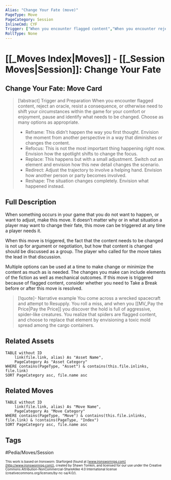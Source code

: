 ```yaml
---
Alias: "Change Your Fate (move)"
PageType: Move
PageCategory: Session
InlineCmd: CYF
Trigger: ["When you encounter flagged content","When you encounter reject an oracle","When you resist a concequence","When you shift circumstances within the game for your comfort or enjoyment"]
RollType: None
---
```

# [[_Moves Index|Moves]] - [[_Session Moves|Session]]: Change Your Fate

## Change Your Fate: Move Card
>[!abstract]  Trigger and Preparation
>When you encounter flagged content, reject an oracle, resist a consequence, or otherwise need to shift your circumstances within the game for your comfort or enjoyment, pause and identify what needs to be changed. Choose as many options as appropriate.
>
>- Reframe: This didn’t happen the way you first thought. Envision the moment from another perspective in a way that diminishes or changes the content.
>- Refocus: This is not the most important thing happening right now. Envision how the spotlight shifts to change the focus.
>- Replace: This happens but with a small adjustment. Switch out an element and envision how this new detail changes the scenario.
>- Redirect: Adjust the trajectory to involve a helping hand. Envision how another person or party becomes involved.
>- Reshape: The situation changes completely. Envision what happened instead.

## Full Description
When something occurs in your game that you do not want to happen, or want to adjust, make this move. It doesn’t matter why or in what situation a player may want to change their fate, this move can be triggered at any time a player needs it. 

When this move is triggered, the fact that the content needs to be changed is not up for argument or negotiation, but how that content is changed should be discussed as a group. The player who called for the move takes the lead in that discussion. 

Multiple options can be used at a time to make change or minimize the content as much as is needed. The changes you make can include elements of the fiction as well as mechanical outcomes. If this move is triggered because of flagged content, consider whether you need to Take a Break before or after this move is resolved.

> [!quote]- Narrative example
> You come across a wrecked spacecraft and attempt to Resupply. You roll a miss, and when you [[MV_Pay the Price|Pay the Price]] you discover the hold is full of aggressive, spider-like creatures. You realize that spiders are flagged content, and choose to replace that element by envisioning a toxic mold spread among the cargo containers. 

## Related Assets
```dataview
TABLE without ID
	link(file.link, alias) As "Asset Name",
	PageCategory As "Asset Category"
WHERE contains(PageType, "Asset") & contains(this.file.inlinks, file.link)
SORT PageCategory asc, file.name asc
```

## Related Moves
```dataview
TABLE without ID
	link(file.link, alias) As "Move Name",
	PageCategory As "Move Category"
WHERE contains(PageType, "Move") & contains(this.file.inlinks, file.link) & !contains(PageType, "Index")
SORT PageCategory asc, file.name asc
```

## Tags
#Pedia/Moves/Session 

<font size=-2>This work is based on Ironsworn: Starforged (found at [www.ironswornrpg.com](http://www.ironswornrpg.com)), created by Shawn Tomkin, and licensed for our use under the Creative Commons Attribution-NonCommercial-ShareAlike 4.0 International license  (creativecommons.org/licenses/by-nc-sa/4.0/).</font>